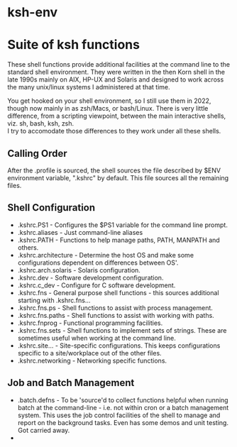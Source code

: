 # ksh-env
Suite of ksh functions
======================
These shell functions provide additional facilities at the command line to the standard shell environment. 
They were written in the then Korn shell in the late 1990s mainly on AIX, HP-UX and Solaris and designed to work across the many
unix/linux systems I administered at that time. 

You get hooked on your shell environment, so I still use them in 2022, though now mainly in as zsh/Macs, or bash/Linux. 
There is very little difference, from a scripting viewpoint, between the main interactive shells, viz. sh, bash, ksh, zsh.  
I try to accomodate those differences to they work under all these shells.

Calling Order
-------------

After the .profile is sourced, the shell sources the file described by $ENV environment variable, ".kshrc" by default. 
This file sources all the remaining files.  

Shell Configuration 
-------------------
  * .kshrc.PS1          - Configures the $PS1 variable for the command line prompt.
  * .kshrc.aliases      - Just command-line aliases
  * .kshrc.PATH         - Functions to help manage paths, PATH, MANPATH and others.
  * .kshrc.architecture - Determine the host OS and make some configurations dependent on differences between OS'.
  * .kshrc.arch.solaris - Solaris configuration.
  * .kshrc.dev          - Software development configuration. 
  * .kshrc.c_dev        - Configure for C software development. 
  * .kshrc.fns          - General purpose shell functions - this sources additional starting with .kshrc.fns...
  * .kshrc.fns.ps       - Shell functions to assist with process management.
  * .kshrc.fns.paths    - Shell functions to assist with working with paths. 
  * .kshrc.fnprog       - Functional programming facilities.
  * .kshrc.fns.sets     - Shell functions to implement sets of strings.  These are sometimes useful when working at the command line.
  * .kshrc.site...      - Site-specific configurations.  This keeps configurations specific to a site/workplace out of the other files.
  * .kshrc.networking   - Networking specific functions.
 
 Job and Batch Management
 ------------------------
   * .batch.defns       - To be 'source'd to collect functions helpful when running batch at the command-line - i.e. not within cron or a batch management system.  This uses the job control facilities of the shell to manage and report on the background tasks.  Even has some demos and unit testing.  Got carried away. 
   * 

